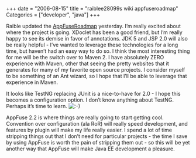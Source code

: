 +++
date = "2006-08-15"
title = "raiblee28099s wiki appfuseroadmap"
Categories = ["developer", "java"]
+++

Raible updated the [AppFuseRoadmap](http://raibledesigns.com/wiki/AppFuseRoadmap.html) yesterday. I’m really excited about where the project is going. XDoclet has been a good friend, but I’m really happy to see its demise in favor of annotations. JDK 5 and JSP 2.0 will also be really helpful - I’ve wanted to leverage these technologies for a long time, but haven’t had an easy way to do so. I think the most interesting thing for me will be the switch over to Maven 2. I have absolutely ZERO experience with Maven, other that seeing the pretty websites that it generates for many of my favorite open source projects. I consider myself to be something of an Ant wizard, so I hope that I’ll be able to leverage that experience in Maven. 

It looks like TestNG replacing JUnit is a nice-to-have for 2.0 - I hope this becomes a configuration option. I don’t know anything about TestNG. Perhaps it’s time to learn. ![:-)](http://www.analienandastranger.com/wp-includes/images/smilies/icon_smile.gif)

AppFuse 2.2 is where things are really going to start getting cool. Convention over configuration (ala RoR) will really speed development, and features by plugin will make my life really easier. I spend a lot of time stripping things out that I don’t need for particular projects - the time I save by using AppFuse is worth the pain of stripping them out - so this will be yet another way that AppFuse will make Java EE development a pleasure. 
